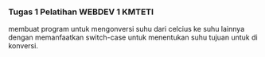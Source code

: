 ### Tugas 1 Pelatihan WEBDEV 1 KMTETI ### 

membuat program untuk mengonversi suhu dari celcius ke suhu lainnya dengan memanfaatkan switch-case untuk menentukan suhu tujuan untuk di konversi.
